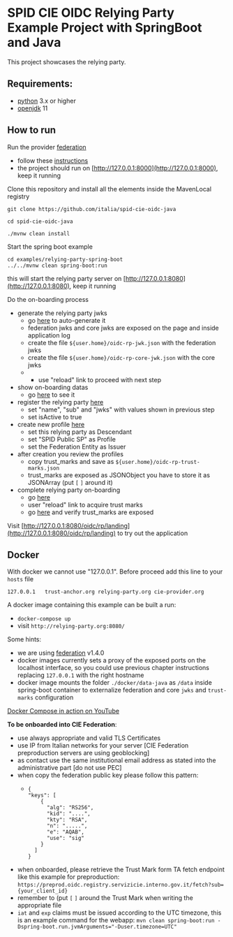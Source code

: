 # SPID CIE OIDC Relying Party Example Project with SpringBoot and Java

This project showcases the relying party.

## Requirements:

- [python](https://www.python.org/downloads/) 3.x or higher
- [openjdk](https://openjdk.java.net/) 11

## How to run

Run the provider [federation](https://github.com/italia/spid-cie-oidc-django)

- follow these [instructions](https://github.com/italia/spid-cie-oidc-django/blob/main/docs/SETUP.md)
- the project should run on [http://127.0.0.1:8000](http://127.0.0.1:8000), keep it running


Clone this repository and install all the elements inside the MavenLocal registry
```
git clone https://github.com/italia/spid-cie-oidc-java

cd spid-cie-oidc-java

./mvnw clean install
```


Start the spring boot example

```
cd examples/relying-party-spring-boot
../../mvnw clean spring-boot:run
```

this will start the relying party server on [http://127.0.0.1:8080](http://127.0.0.1:8080), keep it running



Do the on-boarding process
- generate the relying party jwks
  - go [here](http://127.0.0.1:8080/) to auto-generate it
  - federation jwks and core jwks are exposed on the page and inside application log
  - create the file `${user.home}/oidc-rp-jwk.json` with the federation jwks
  - create the file `${user.home}/oidc-rp-core-jwk.json` with the core jwks
  - - use "reload" link to proceed with next step
- show on-boarding datas
  - go [here](http://127.0.0.1:8080/) to see it
- register the relying party [here](http://127.0.0.1:8000/admin/spid_cie_oidc_authority/federationdescendant/add)
  - set "name", "sub" and "jwks" with values shown in previous step
  - set isActive to true
- create new profile [here](http://127.0.0.1:8000/admin/spid_cie_oidc_authority/federationentityassignedprofile/add/)
  - set this relying party as Descendant
  - set "SPID Public SP" as Profile
  - set the Federation Entity as Issuer
- after creation you review the profiles
  - copy trust_marks and save as `${user.home}/oidc-rp-trust-marks.json`
  - trust_marks are exposed as JSONObject you have to store it as JSONArray (put `[` `]` around it)
- complete relying party on-boarding
  - go [here](http://127.0.0.1:8080/)
  - user "reload" link to acquire trust marks
  - go [here](http://127.0.0.1:8080/oidc/rp/.well-known/openid-federation?format=json) and verify trust_marks are exposed


Visit [http://127.0.0.1:8080/oidc/rp/landing](http://127.0.0.1:8080/oidc/rp/landing) to try out the application


## Docker

With docker we cannot use "127.0.0.1". Before proceed add this line to your `hosts` file

```
127.0.0.1   trust-anchor.org relying-party.org cie-provider.org
```

A docker image containing this example can be built a run:
- `docker-compose up`
- visit `http://relying-party.org:8080/`

Some hints:
- we are using [federation](https://github.com/italia/spid-cie-oidc-django) v1.4.0
- docker images currently sets a proxy of the exposed ports on the localhost interface, so you could use
previous chapter instructions replacing `127.0.0.1` with the right hostname
- docker image mounts the folder `./docker/data-java` as `/data` inside spring-boot container to externalize federation and core `jwks` and `trust-marks` configuration


[Docker Compose in action on YouTube](https://www.youtube.com/watch?v=U2Ec0No2EKg)

**To be onboarded into CIE Federation**:
- use always appropriate and valid TLS Certificates
- use IP from Italian networks for your server [CIE Federation preproduction servers are using geoblocking]
- as contact use the same institutional email address as stated into the administrative part [do not use PEC]
- when copy the federation public key please follow this pattern:
  - ```
    {
    "keys": [
        {
          "alg": "RS256",
          "kid": "....",
          "kty": "RSA",
          "n": ".....",
          "e": "AQAB",
          "use": "sig"
        }
      ]
    }
    ```
- when onboarded, please retrieve the Trust Mark form TA fetch endpoint like this example for preproduction: `https://preprod.oidc.registry.servizicie.interno.gov.it/fetch?sub={your_client_id}` 
- remember to (put `[` `]` around the Trust Mark when writing the appropriate file
- `iat` and `exp` claims must be issued according to the UTC timezone, this is an example command for the webapp: `mvn clean spring-boot:run -Dspring-boot.run.jvmArguments="-Duser.timezone=UTC"`